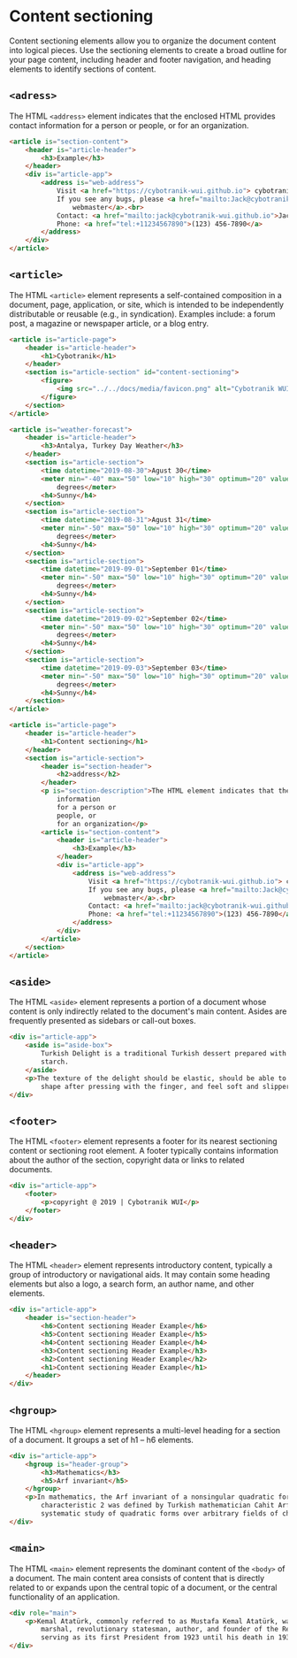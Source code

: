 # Content sectioning

Content sectioning elements allow you to organize the document content into logical pieces. Use the sectioning elements to create a broad outline for your page content, including header and footer navigation, and heading elements to identify sections of content.

## `<adress>`

The HTML `<address>` element indicates that the enclosed HTML provides contact information for a person or people, or for an organization.

```HTML
<article is="section-content">
    <header is="article-header">
        <h3>Example</h3>
    </header>
    <div is="article-app">
        <address is="web-address">
            Visit <a href="https://cybotranik-wui.github.io"> cybotranik-wui.github.io</a><br>
            If you see any bugs, please <a href="mailto:Jack@cybotranik-wui.github.io"> contact
                webmaster</a>.<br>
            Contact: <a href="mailto:jack@cybotranik-wui.github.io">Jack JACKSON</a>.<br>
            Phone: <a href="tel:+11234567890">(123) 456-7890</a>
        </address>
    </div>
</article>
```

## `<article>`

The HTML `<article>` element represents a self-contained composition in a document, page, application, or site, which is intended to be independently distributable or reusable (e.g., in syndication). Examples include: a forum post, a magazine or newspaper article, or a blog entry.

```HTML
<article is="article-page">
    <header is="article-header">
        <h1>Cybotranik</h1>
    </header>
    <section is="article-section" id="content-sectioning">
        <figure>
            <img src="../../docs/media/favicon.png" alt="Cybotranik WUI">
        </figure>
    </section>
</article>
```

```HTML
<article is="weather-forecast">
    <header is="article-header">
        <h3>Antalya, Turkey Day Weather</h3>
    </header>
    <section is="article-section">
        <time datetime="2019-08-30">Agust 30</time>
        <meter min="-40" max="50" low="10" high="30" optimum="20" value="32">32
            degrees</meter>
        <h4>Sunny</h4>
    </section>
    <section is="article-section">
        <time datetime="2019-08-31">Agust 31</time>
        <meter min="-50" max="50" low="10" high="30" optimum="20" value="30">30
            degrees</meter>
        <h4>Sunny</h4>
    </section>
    <section is="article-section">
        <time datetime="2019-09-01">September 01</time>
        <meter min="-50" max="50" low="10" high="30" optimum="20" value="28">28
            degrees</meter>
        <h4>Sunny</h4>
    </section>
    <section is="article-section">
        <time datetime="2019-09-02">September 02</time>
        <meter min="-50" max="50" low="10" high="30" optimum="20" value="26">26
            degrees</meter>
        <h4>Sunny</h4>
    </section>
    <section is="article-section">
        <time datetime="2019-09-03">September 03</time>
        <meter min="-50" max="50" low="10" high="30" optimum="20" value="24">24
            degrees</meter>
        <h4>Sunny</h4>
    </section>
</article>
```

```HTML
<article is="article-page">
    <header is="article-header">
        <h1>Content sectioning</h1>
    </header>
    <section is="article-section">
        <header is="section-header">
            <h2>address</h2>
        </header>
        <p is="section-description">The HTML element indicates that the enclosed HTML provides contact
            information
            for a person or
            people, or
            for an organization</p>
        <article is="section-content">
            <header is="article-header">
                <h3>Example</h3>
            </header>
            <div is="article-app">
                <address is="web-address">
                    Visit <a href="https://cybotranik-wui.github.io"> cybotranik-wui.github.io</a><br>
                    If you see any bugs, please <a href="mailto:Jack@cybotranik-wui.github.io"> contact
                        webmaster</a>.<br>
                    Contact: <a href="mailto:jack@cybotranik-wui.github.io">Jack JACKSON</a>.<br>
                    Phone: <a href="tel:+11234567890">(123) 456-7890</a>
                </address>
            </div>
        </article>
    </section>
</article>
```

## `<aside>`

The HTML `<aside>` element represents a portion of a document whose content is only indirectly related to the document's main content. Asides are frequently presented as sidebars or call-out boxes.

```HTML
<div is="article-app">
    <aside is="aside-box">
        Turkish Delight is a traditional Turkish dessert prepared with water, sugar and
        starch.
    </aside>
    <p>The texture of the delight should be elastic, should be able to take its original
        shape after pressing with the finger, and feel soft and slippery in the mouth.</p>
</div>
```

## `<footer>`

The HTML `<footer>` element represents a footer for its nearest sectioning content or sectioning root element. A footer typically contains information about the author of the section, copyright data or links to related documents.

```HTML
<div is="article-app">
    <footer>
        <p>copyright @ 2019 | Cybotranik WUI</p>
    </footer>
</div>
```

## `<header>`

The HTML `<header>` element represents introductory content, typically a group of introductory or navigational aids. It may contain some heading elements but also a logo, a search form, an author name, and other elements.

```HTML
<div is="article-app">
    <header is="section-header">
        <h6>Content sectioning Header Example</h6>
        <h5>Content sectioning Header Example</h5>
        <h4>Content sectioning Header Example</h4>
        <h3>Content sectioning Header Example</h3>
        <h2>Content sectioning Header Example</h2>
        <h1>Content sectioning Header Example</h1>
    </header>
</div>
```
## `<hgroup>`

The HTML `<hgroup>` element represents a multi-level heading for a section of a document. It groups a set of h1 – h6 elements.

```HTML
<div is="article-app">
    <hgroup is="header-group">
        <h3>Mathematics</h3>
        <h5>Arf invariant</h5>
    </hgroup>
    <p>In mathematics, the Arf invariant of a nonsingular quadratic form over a field of
        characteristic 2 was defined by Turkish mathematician Cahit Arf when he started the
        systematic study of quadratic forms over arbitrary fields of characteristic 2.</p>
</div>
```

## `<main>`

The HTML `<main>` element represents the dominant content of the `<body>` of a document. The main content area consists of content that is directly related to or expands upon the central topic of a document, or the central functionality of an application.

```HTML
<div role="main">
    <p>Kemal Atatürk, commonly referred to as Mustafa Kemal Atatürk, was a Turkish field
        marshal, revolutionary statesman, author, and founder of the Republic of Turkey,
        serving as its first President from 1923 until his death in 1938.</p>
</div>
```